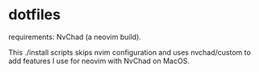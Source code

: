 # dotfiles

requirements: NvChad (a neovim build).

This ./install scripts skips nvim configuration and uses nvchad/custom to add features I use for neovim with NvChad on MacOS.

